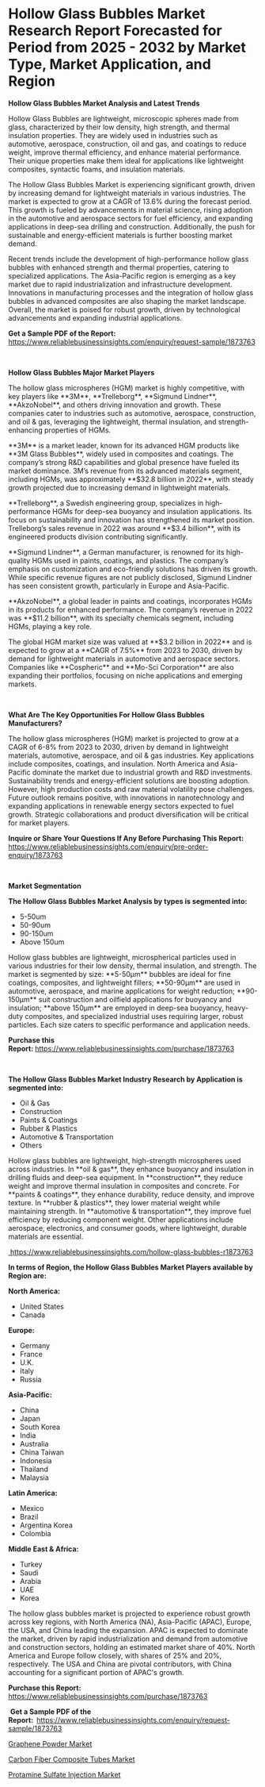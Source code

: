 <p><h1>Hollow Glass Bubbles Market Research Report Forecasted for Period from 2025 -  2032 by Market Type, Market Application, and Region</h1></p><p><strong>Hollow Glass Bubbles Market Analysis and Latest Trends</strong></p>
<p><p>Hollow Glass Bubbles are lightweight, microscopic spheres made from glass, characterized by their low density, high strength, and thermal insulation properties. They are widely used in industries such as automotive, aerospace, construction, oil and gas, and coatings to reduce weight, improve thermal efficiency, and enhance material performance. Their unique properties make them ideal for applications like lightweight composites, syntactic foams, and insulation materials.</p><p>The Hollow Glass Bubbles Market is experiencing significant growth, driven by increasing demand for lightweight materials in various industries. The market is expected to grow at a CAGR of 13.6% during the forecast period. This growth is fueled by advancements in material science, rising adoption in the automotive and aerospace sectors for fuel efficiency, and expanding applications in deep-sea drilling and construction. Additionally, the push for sustainable and energy-efficient materials is further boosting market demand.</p><p>Recent trends include the development of high-performance hollow glass bubbles with enhanced strength and thermal properties, catering to specialized applications. The Asia-Pacific region is emerging as a key market due to rapid industrialization and infrastructure development. Innovations in manufacturing processes and the integration of hollow glass bubbles in advanced composites are also shaping the market landscape. Overall, the market is poised for robust growth, driven by technological advancements and expanding industrial applications.</p></p>
<p><strong>Get a Sample PDF of the Report:&nbsp;</strong> <a href="https://www.reliablebusinessinsights.com/enquiry/request-sample/1873763?utm_campaign=1106&utm_medium=2&utm_source=Github&utm_content=ia&utm_term=25012025&utm_id=hollow-glass-bubbles">https://www.reliablebusinessinsights.com/enquiry/request-sample/1873763</a></p>
<p>&nbsp;</p>
<p><strong>Hollow Glass Bubbles Major Market Players</strong></p>
<p><p>The hollow glass microspheres (HGM) market is highly competitive, with key players like **3M**, **Trelleborg**, **Sigmund Lindner**, **AkzoNobel**, and others driving innovation and growth. These companies cater to industries such as automotive, aerospace, construction, and oil & gas, leveraging the lightweight, thermal insulation, and strength-enhancing properties of HGMs.</p><p>**3M** is a market leader, known for its advanced HGM products like **3M Glass Bubbles**, widely used in composites and coatings. The company’s strong R&D capabilities and global presence have fueled its market dominance. 3M’s revenue from its advanced materials segment, including HGMs, was approximately **$32.8 billion in 2022**, with steady growth projected due to increasing demand in lightweight materials.</p><p>**Trelleborg**, a Swedish engineering group, specializes in high-performance HGMs for deep-sea buoyancy and insulation applications. Its focus on sustainability and innovation has strengthened its market position. Trelleborg’s sales revenue in 2022 was around **$3.4 billion**, with its engineered products division contributing significantly.</p><p>**Sigmund Lindner**, a German manufacturer, is renowned for its high-quality HGMs used in paints, coatings, and plastics. The company’s emphasis on customization and eco-friendly solutions has driven its growth. While specific revenue figures are not publicly disclosed, Sigmund Lindner has seen consistent growth, particularly in Europe and Asia-Pacific.</p><p>**AkzoNobel**, a global leader in paints and coatings, incorporates HGMs in its products for enhanced performance. The company’s revenue in 2022 was **$11.2 billion**, with its specialty chemicals segment, including HGMs, playing a key role.</p><p>The global HGM market size was valued at **$3.2 billion in 2022** and is expected to grow at a **CAGR of 7.5%** from 2023 to 2030, driven by demand for lightweight materials in automotive and aerospace sectors. Companies like **Cospheric** and **Mo-Sci Corporation** are also expanding their portfolios, focusing on niche applications and emerging markets.</p></p>
<p>&nbsp;</p>
<p><strong>What Are The Key Opportunities For Hollow Glass Bubbles Manufacturers?</strong></p>
<p><p>The hollow glass microspheres (HGM) market is projected to grow at a CAGR of 6-8% from 2023 to 2030, driven by demand in lightweight materials, automotive, aerospace, and oil & gas industries. Key applications include composites, coatings, and insulation. North America and Asia-Pacific dominate the market due to industrial growth and R&D investments. Sustainability trends and energy-efficient solutions are boosting adoption. However, high production costs and raw material volatility pose challenges. Future outlook remains positive, with innovations in nanotechnology and expanding applications in renewable energy sectors expected to fuel growth. Strategic collaborations and product diversification will be critical for market players.</p></p>
<p><strong>Inquire or Share Your Questions If Any Before Purchasing This Report:</strong> <a href="https://www.reliablebusinessinsights.com/enquiry/pre-order-enquiry/1873763?utm_campaign=1106&utm_medium=2&utm_source=Github&utm_content=ia&utm_term=25012025&utm_id=hollow-glass-bubbles">https://www.reliablebusinessinsights.com/enquiry/pre-order-enquiry/1873763</a></p>
<p>&nbsp;</p>
<p><strong>Market Segmentation</strong></p>
<p><strong>The Hollow Glass Bubbles Market Analysis by types is segmented into:</strong></p>
<p><ul><li>5-50um</li><li>50-90um</li><li>90-150um</li><li>Above 150um</li></ul></p>
<p><p>Hollow glass bubbles are lightweight, microspherical particles used in various industries for their low density, thermal insulation, and strength. The market is segmented by size: **5-50µm** bubbles are ideal for fine coatings, composites, and lightweight fillers; **50-90µm** are used in automotive, aerospace, and marine applications for weight reduction; **90-150µm** suit construction and oilfield applications for buoyancy and insulation; **above 150µm** are employed in deep-sea buoyancy, heavy-duty composites, and specialized industrial uses requiring larger, robust particles. Each size caters to specific performance and application needs.</p></p>
<p><strong>Purchase this Report:&nbsp;</strong><a href="https://www.reliablebusinessinsights.com/purchase/1873763?utm_campaign=1106&utm_medium=2&utm_source=Github&utm_content=ia&utm_term=25012025&utm_id=hollow-glass-bubbles">https://www.reliablebusinessinsights.com/purchase/1873763</a></p>
<p>&nbsp;</p>
<p><strong>The Hollow Glass Bubbles Market Industry Research by Application is segmented into:</strong></p>
<p><ul><li>Oil & Gas</li><li>Construction</li><li>Paints & Coatings</li><li>Rubber & Plastics</li><li>Automotive & Transportation</li><li>Others</li></ul></p>
<p><p>Hollow glass bubbles are lightweight, high-strength microspheres used across industries. In **oil & gas**, they enhance buoyancy and insulation in drilling fluids and deep-sea equipment. In **construction**, they reduce weight and improve thermal insulation in composites and concrete. For **paints & coatings**, they enhance durability, reduce density, and improve texture. In **rubber & plastics**, they lower material weight while maintaining strength. In **automotive & transportation**, they improve fuel efficiency by reducing component weight. Other applications include aerospace, electronics, and consumer goods, where lightweight, durable materials are essential.</p></p>
<p><a href="https://www.reliablebusinessinsights.com/hollow-glass-bubbles-r1873763?utm_campaign=1106&utm_medium=2&utm_source=Github&utm_content=ia&utm_term=25012025&utm_id=hollow-glass-bubbles">&nbsp;https://www.reliablebusinessinsights.com/hollow-glass-bubbles-r1873763</a></p>
<p><strong>In terms of Region, the Hollow Glass Bubbles Market Players available by Region are:</strong></p>
<p>
    <p> <strong> North America: </strong>
        <ul>
            <li>United States</li>
            <li>Canada</li>
        </ul>
        </p> 
    <p> <strong> Europe: </strong>
        <ul>
            <li>Germany</li>
            <li>France</li>
            <li>U.K.</li>
            <li>Italy</li>
            <li>Russia</li>
        </ul>
        </p> 
    <p> <strong> Asia-Pacific: </strong>
        <ul>
            <li>China</li>
            <li>Japan</li>
            <li>South Korea</li>
            <li>India</li>
            <li>Australia</li>
            <li>China Taiwan</li>
            <li>Indonesia</li>
            <li>Thailand</li>
            <li>Malaysia</li>
        </ul>
        </p> 
    <p> <strong> Latin America: </strong>
        <ul>
            <li>Mexico</li>
            <li>Brazil</li>
            <li>Argentina Korea</li>
            <li>Colombia</li>
        </ul>
        </p> 
    <p> <strong> Middle East & Africa: </strong>
        <ul>
            <li>Turkey</li>
            <li>Saudi</li>
            <li>Arabia</li>
            <li>UAE</li>
            <li>Korea</li>
        </ul>
    </p>
    </p>
<p><p>The hollow glass bubbles market is projected to experience robust growth across key regions, with North America (NA), Asia-Pacific (APAC), Europe, the USA, and China leading the expansion. APAC is expected to dominate the market, driven by rapid industrialization and demand from automotive and construction sectors, holding an estimated market share of 40%. North America and Europe follow closely, with shares of 25% and 20%, respectively. The USA and China are pivotal contributors, with China accounting for a significant portion of APAC's growth.</p></p>
<p><strong>Purchase this Report: </strong><a href="https://www.reliablebusinessinsights.com/purchase/1873763?utm_campaign=1106&utm_medium=2&utm_source=Github&utm_content=ia&utm_term=25012025&utm_id=hollow-glass-bubbles">https://www.reliablebusinessinsights.com/purchase/1873763</a></p>
<p>&nbsp;<strong>Get a Sample PDF of the Report:&nbsp;&nbsp;</strong><a href="https://www.reliablebusinessinsights.com/enquiry/request-sample/1873763?utm_campaign=1106&utm_medium=2&utm_source=Github&utm_content=ia&utm_term=25012025&utm_id=hollow-glass-bubbles">https://www.reliablebusinessinsights.com/enquiry/request-sample/1873763</a></p>
<p><strong></strong></p>
<p><p><a href="https://github.com/tumacaakesha78/Market-Research-Report-List-1/blob/main/graphene-powder-market.md?utm_campaign=1106&utm_medium=2&utm_source=Github&utm_content=ia&utm_term=25012025&utm_id=hollow-glass-bubbles">Graphene Powder Market</a></p><p><a href="https://github.com/pinzinyaah/Market-Research-Report-List-1/blob/main/carbon-fiber-composite-tubes-market.md?utm_campaign=1106&utm_medium=2&utm_source=Github&utm_content=ia&utm_term=25012025&utm_id=hollow-glass-bubbles">Carbon Fiber Composite Tubes Market</a></p><p><a href="https://github.com/dbichayison/Market-Research-Report-List-1/blob/main/protamine-sulfate-injection-market.md?utm_campaign=1106&utm_medium=2&utm_source=Github&utm_content=ia&utm_term=25012025&utm_id=hollow-glass-bubbles">Protamine Sulfate Injection Market</a></p></p>